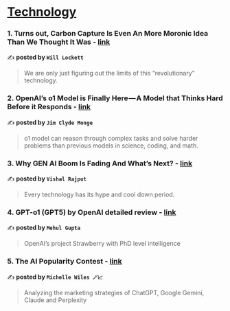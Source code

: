 
<h1><a href=https://medium.com/tag/technology/recommended target="_blank" rel="noopener noreferrer">Technology</a></h1>
<h3>1. Turns out, Carbon Capture Is Even An More Moronic Idea Than We Thought It Was - <a href="https://medium.com/predict/turns-out-carbon-capture-is-even-an-more-moronic-idea-than-we-thought-it-was-a946153dbe71" target="_blank" rel="noopener noreferrer">link</a></h3>

✍️ **posted by `Will Lockett`**

<blockquote>We are only just figuring out the limits of this “revolutionary” technology.</blockquote>

<h3>2. OpenAI’s o1 Model is Finally Here — A Model that Thinks Hard Before it Responds - <a href="https://medium.com/generative-ai/openais-o1-model-is-finally-here-a-model-that-thinks-hard-before-it-responds-0ef53042844c" target="_blank" rel="noopener noreferrer">link</a></h3>

✍️ **posted by `Jim Clyde Monge`**

<blockquote>o1 model can reason through complex tasks and solve harder problems than previous models in science, coding, and math.</blockquote>

<h3>3. Why GEN AI Boom Is Fading And What’s Next? - <a href="https://medium.com/aiguys/why-gen-ai-boom-is-fading-and-whats-next-7f1363b92696" target="_blank" rel="noopener noreferrer">link</a></h3>

✍️ **posted by `Vishal Rajput`**

<blockquote>Every technology has its hype and cool down period.</blockquote>

<h3>4. GPT-o1 (GPT5) by OpenAI detailed review - <a href="https://medium.com/data-science-in-your-pocket/gpt-o1-gpt5-by-openai-detailed-review-91a5d0123153" target="_blank" rel="noopener noreferrer">link</a></h3>

✍️ **posted by `Mehul Gupta`**

<blockquote>OpenAI’s project Strawberry with PhD level intelligence</blockquote>

<h3>5. The AI Popularity Contest - <a href="https://medium.com/@michelle-wiles/the-ai-popularity-contest-analyzing-the-marketin-strategies-of-chatgpt-google-gemini-claude-a48ed00a6208" target="_blank" rel="noopener noreferrer">link</a></h3>

✍️ **posted by `Michelle Wiles 🪄📈`**

<blockquote>Analyzing the marketing strategies of ChatGPT, Google Gemini, Claude and Perplexity</blockquote>

